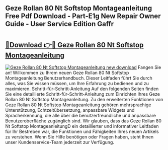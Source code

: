 ## Geze Rollan 80 Nt Softstop Montageanleitung Free Pdf Download - Part-E1g New Repair Owner Guide - User Service Edition Gaffr

# <h2><a href="http://df7iq56.blite.top/?on=Geze+Rollan+80+Nt+Softstop+Montageanleitung">🔗Download 👉🔴 Geze Rollan 80 Nt Softstop Montageanleitung</a></h2>

[![Geze Rollan 80 Nt Softstop Montageanleitung new download](https://i.imgur.com/lujVjoI.png)](http://df7iq56.blite.top/?on=Geze+Rollan+80+Nt+Softstop+Montageanleitung)
Fangen Sie an! Willkommen zu Ihrem neuen Geze Rollan 80 Nt Softstop Montageanleitung Benutzerhandbuch. Dieser Leitfaden führt Sie durch alles, was Sie wissen müssen, um Ihre Erfahrung zu bedienen und zu maximieren. Schritt-für-Schritt-Anleitung Auf den folgenden Seiten finden Sie eine detaillierte Schritt-für-Schritt-Anleitung zum Einrichten Ihres Geze Rollan 80 Nt Softstop Montageanleitung. Zu den erweiterten Funktionen von Geze Rollan 80 Nt Softstop Montageanleitung gehören mehrsprachige Unterstützung, Echtzeitübersetzung, anpassbare Widgets und Spracherkennung, die alle über die benutzerfreundliche und anpassbare Benutzeroberfläche zugänglich sind. Wir glauben, dass das Geze Rollan 80 Nt Softstop MontageanleitungD ein detaillierter und informativer Leitfaden für Ihr Bestreben war, die Funktionen und Fähigkeiten Ihres neuen Artikels zu verstehen. Wenn Sie Hilfe benötigen oder Fragen haben, steht Ihnen unser Kundenservice-Team jederzeit zur Verfügung.
